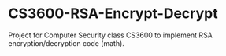 # CS3600-RSA-Encrypt-Decrypt
Project for Computer Security class CS3600 to implement RSA encryption/decryption code (math).
